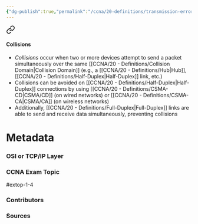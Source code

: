 ```yaml
---
{"dg-publish":true,"permalink":"/ccna/20-definitions/transmission-errors/","tags":["defs_ccna"],"created":"2023-11-12T19:35:15.554-08:00","updated":"2023-11-12T19:36:04.117-08:00"}
---
```



<div class="transclusion internal-embed is-loaded"><a class="markdown-embed-link" href="/ccna/20-definitions/collisions/#collisions" aria-label="Open link"><svg xmlns="http://www.w3.org/2000/svg" width="24" height="24" viewBox="0 0 24 24" fill="none" stroke="currentColor" stroke-width="2" stroke-linecap="round" stroke-linejoin="round" class="svg-icon lucide-link"><path d="M10 13a5 5 0 0 0 7.54.54l3-3a5 5 0 0 0-7.07-7.07l-1.72 1.71"></path><path d="M14 11a5 5 0 0 0-7.54-.54l-3 3a5 5 0 0 0 7.07 7.07l1.71-1.71"></path></svg></a><div class="markdown-embed">



#### Collisions
- *Collisions* occur when two or more devices attempt to send a packet simultaneously over the same [[CCNA/20 - Definitions/Collision Domain\|Collision Domain]] (e.g., a [[CCNA/20 - Definitions/Hub\|Hub]], [[CCNA/20 - Definitions/Half-Duplex\|Half-Duplex]] link, etc.)
- Collisions can be avoided on [[CCNA/20 - Definitions/Half-Duplex\|Half-Duplex]] connections by using [[CCNA/20 - Definitions/CSMA-CD\|CSMA/CD]] (on wired networks) or [[CCNA/20 - Definitions/CSMA-CA\|CSMA/CA]] (on wireless networks)
- Additionally, [[CCNA/20 - Definitions/Full-Duplex\|Full-Duplex]] links are able to send and receive data simultaneously, preventing collisions






</div></div>








# Metadata
### OSI or TCP/IP Layer

### CCNA Exam Topic
#extop-1-4 
### Contributors

### Sources

